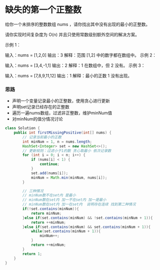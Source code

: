 # 缺失的第一个正整数
给你一个未排序的整数数组 nums ，请你找出其中没有出现的最小的正整数。

请你实现时间复杂度为 O(n) 并且只使用常数级别额外空间的解决方案。


示例 1：

输入：nums = [1,2,0]
输出：3
解释：范围 [1,2] 中的数字都在数组中。
示例 2：

输入：nums = [3,4,-1,1]
输出：2
解释：1 在数组中，但 2 没有。
示例 3：

输入：nums = [7,8,9,11,12]
输出：1
解释：最小的正数 1 没有出现。

### 思路
- 声明一个变量记录最小的正整数，使用贪心进行更新
- 声明set记录已经存在的正整数
- 遍历一遍nums数组，过滤非正整数，维护minNum值
- 对minNum的值分情况讨论

```java
class Solution {
    public int firstMissingPositive(int[] nums) {
        // 记录当前最小的正数
        int minNum = 1, n = nums.length;
        HashSet<Integer> set = new HashSet<>();
        // 更新规则：过滤小于1的数 贪心取最小 依次记录数
        for (int i = 0; i < n; i++) {
            if (nums[i] < 1) {
                continue;
            }
            set.add(nums[i]);
            minNum = Math.min(minNum, nums[i]);
        }

        // 三种情况
        // minNum数不在set内 是最小
        // minNum数在set内 加一不在set内 加一是最小
        // minNum数在set内 加一在set内  说明存在连续 找到第二种情况
        if(!set.contains(minNum)){
            return minNum;
        }else if(set.contains(minNum) && !set.contains(minNum + 1)){
            return ++minNum;
        }else if(set.contains(minNum) && set.contains(minNum + 1)){
            while(set.contains(minNum + 1)){
                minNum++;
            }
            return ++minNum;
        }
        return 1;
    }
}
```